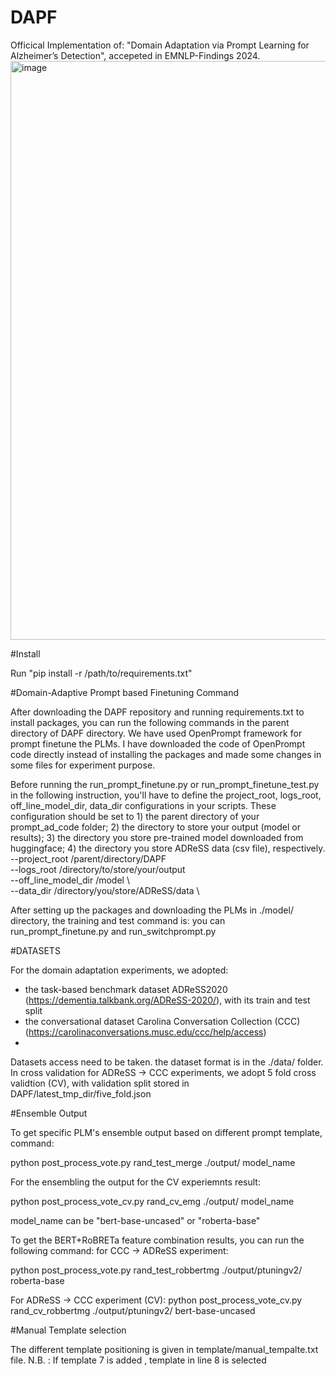 # DAPF
Officical Implementation of: "Domain Adaptation via Prompt Learning for Alzheimer’s Detection", accepeted in EMNLP-Findings 2024.
<img width="926" alt="image" src="https://github.com/user-attachments/assets/9c0e01d5-2a28-4f44-b375-97b8e079ec05">

#Install


Run "pip install -r /path/to/requirements.txt" 


#Domain-Adaptive Prompt based Finetuning Command

After downloading the DAPF repository and running requirements.txt to install packages, you can run the following commands in the parent directory of DAPF directory. We have used OpenPrompt framework for prompt finetune the PLMs. I have downloaded the code of OpenPrompt code directly instead of installing the packages and made some changes in some files for experiment purpose. 

Before running the run_prompt_finetune.py or run_prompt_finetune_test.py in the following instruction, you'll have to define the project_root, logs_root, off_line_model_dir, data_dir configurations in your scripts. These configuration should be set to 1) the parent directory of your prompt_ad_code folder; 2) the directory to store your output (model or results); 3) the directory you store pre-trained model downloaded from huggingface; 4) the directory you store ADReSS data (csv file), respectively.
--project_root /parent/directory/DAPF \
--logs_root /directory/to/store/your/output \
--off_line_model_dir /model \      
--data_dir /directory/you/store/ADReSS/data \

After setting up the packages and downloading the PLMs in ./model/ directory, the training and test command is: you can run_prompt_finetune.py and run_switchprompt.py

#DATASETS

For the domain adaptation experiments, we adopted:

   - the task-based benchmark dataset ADReSS2020 (https://dementia.talkbank.org/ADReSS-2020/), with its train and test split
   -  the conversational dataset Carolina Conversation Collection (CCC) (https://carolinaconversations.musc.edu/ccc/help/access)
   -  
Datasets access need to be taken. the dataset format is in the ./data/ folder. In cross validation for ADReSS -> CCC experiments, we adopt 5 fold cross validtion (CV), with validation split stored in DAPF/latest_tmp_dir/five_fold.json

#Ensemble Output

To get specific PLM's ensemble output based on different prompt template, command:

python post_process_vote.py rand_test_merge ./output/ model_name

For the ensembling the output for the CV experiemnts result:

python post_process_vote_cv.py rand_cv_emg ./output/ model_name

model_name can be "bert-base-uncased" or "roberta-base"

To get the BERT+RoBRETa feature combination results, you can run the following command:
for CCC -> ADReSS experiment:

python post_process_vote.py rand_test_robbertmg ./output/ptuningv2/ roberta-base

For  ADReSS -> CCC  experiment (CV):
python post_process_vote_cv.py rand_cv_robbertmg ./output/ptuningv2/ bert-base-uncased


#Manual Template selection

The different template positioning is given in template/manual_tempalte.txt file. 
N.B. : If template 7 is added , template in line 8 is selected















